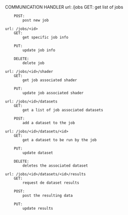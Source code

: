 
COMMUNICATION HANDLER
    url: /jobs
        GET:
            get list of jobs

        POST:
            post new job

    url: /jobs/<id>
        GET:
            get specific job info

        PUT:
            update job info

        DELETE:
            delete job

    url: /jobs/<id>/shader
        GET:
            get job associated shader

        PUT:
            update job associated shader

    url: /jobs/<id>/datasets
        GET:
            get a list of job associated datasets

        POST:
            add a dataset to the job
        
    url: /jobs/<id>/datasets/<id>
        GET:
            get a dataset to be run by the job

        PUT:
            update dataset

        DELETE:
            deletes the associated dataset

    url: /jobs/<id>/datasets/<id>/results
        GET:
            request de dataset results

        POST:
            post the resulting data

        PUT:
            update results




